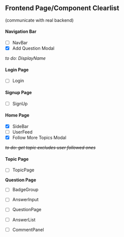 ## Frontend Page/Component Clearlist
(communicate with real backend)

#### Navigation Bar

- [ ] NavBar
- [x] Add Question Modal

*to do: DisplayName*
 

#### Login Page

- [ ] Login


#### Signup Page

- [ ] SignUp


#### Home Page

- [x] SideBar 
- [ ] UserFeed
- [x] Follow More Topics Modal

~~*to do: get topic excludes user followed ones*~~


#### Topic Page
- [ ] TopicPage


**Question Page**

- [ ] BadgeGroup
- [ ] AnswerInput
- [ ] QuestionPage
- [ ] AnswerList
- [ ] CommentPanel

